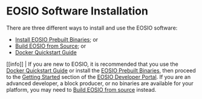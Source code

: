 # EOSIO Software Installation

There are three different ways to install and use the EOSIO software:

* [Install EOSIO Prebuilt Binaries](00_install-prebuilt-binaries.md); or
* [Build EOSIO from Source](01_build-from-source/index.md); or
* [Docker Quickstart Guide](02_docker-quickstart.md)

[[info]]
| If you are new to EOSIO, it is recommended that you use the [Docker Quickstart Guide](02_docker-quickstart.md) or install the [EOSIO Prebuilt Binaries](00_install-prebuilt-binaries.md), then proceed to the [Getting Started](https://developers.eos.io/eosio-home/docs/) section of the [EOSIO Developer Portal](https://developers.eos.io/). If you are an advanced developer, a block producer, or no binaries are available for your platform, you may need to [Build EOSIO from source](01_build-from-source/index.md) instead.
